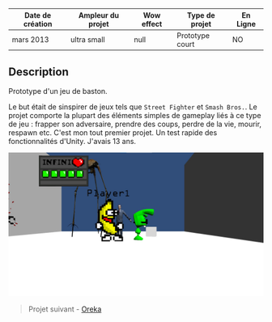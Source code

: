 
<autotab></br><table><thead><tr><th>Date de création</th><th>Ampleur du projet</th><th>Wow effect</th><th>Type de projet </th><th>En Ligne</th></tr></thead><tbody><tr><td>mars 2013</td><td>ultra small</td><td>null</td><td>Prototype court</td><td>NO</td></tr></tbody></table></autotab>

## Description

Prototype d'un jeu de baston.

Le but était de sinspirer de jeux tels que `Street Fighter` et `Smash Bros.`. Le projet comporte la plupart des éléments simples de gameplay liés à ce type de jeu : frapper son adversaire, prendre des coups, perdre de la vie, mourir, respawn etc.
C'est mon tout premier projet. Un test rapide des fonctionnalités d'Unity. J'avais 13 ans.

![Screen du projet](./medias/img1.jpg)



<nextprojects>

> Projet suivant -  [Oreka](/Jub_Biography/#projects/#Oreka)

</nextprojects>